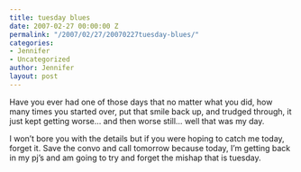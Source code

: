 ```yaml
---
title: tuesday blues
date: 2007-02-27 00:00:00 Z
permalink: "/2007/02/27/20070227tuesday-blues/"
categories:
- Jennifer
- Uncategorized
author: Jennifer
layout: post
---
```


Have you ever had one of those days that no matter what you did, how many times you started over, put that smile back up, and trudged through, it just kept getting worse&#8230; and then worse still&#8230; well that was my day.

I won&#8217;t bore you with the details but if you were hoping to catch me today, forget it. Save the convo and call tomorrow because today, I&#8217;m getting back in my pj&#8217;s and am going to try and forget the mishap that is tuesday.
